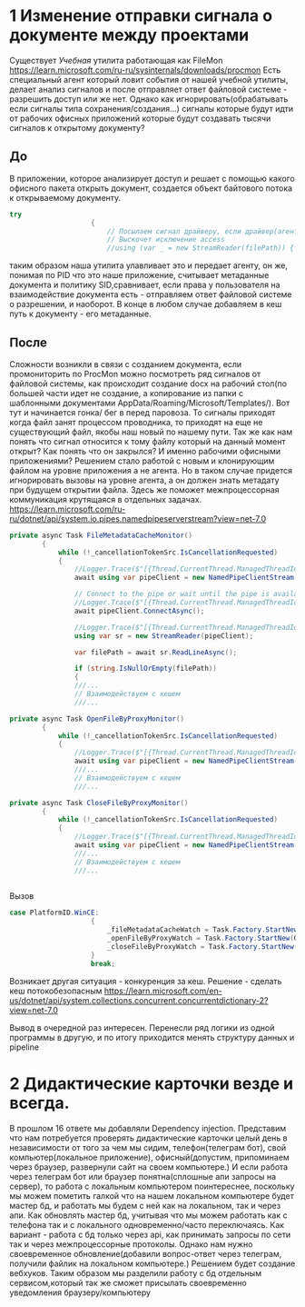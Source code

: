 ﻿# 1 Изменение отправки сигнала о документе между проектами
Существует *Учебная* утилита работающая как FileMon
https://learn.microsoft.com/ru-ru/sysinternals/downloads/procmon
Есть специальный агент который ловит события от нашей учебной утилиты, делает анализ сигналов и после отправляет ответ файловой системе - разрешить доступ или же нет.
Однако как игнорировать(обрабатывать если сигналы типа сохранения/создания...) сигналы которые будут идти от рабочих офисных приложений которые будут создавать тысячи сигналов к открытому документу?
## До
В приложении, которое анализирует доступ и решает с помощью какого офисного пакета открыть документ, создается объект байтового потока к открываемому документу.
```cs
try
                    {
                        // Посылаем сигнал драйверу, если драйвер(агент) откажет в открытии, то
                        // Выскочет исключение access
                        //using (var _ = new StreamReader(filePath)) { }
```
таким образом наша утилита улавливает это и передает агенту, он же, понимая по PID что это наше приложение, считывает метаданные документа и политику SID,сравнивает, если права у пользователя на взаимодействие документа есть - отправляем ответ файловой системе о разрешении, и наоборот. В конце в любом случае добавляем в кеш путь к документу - его метаданные.

## После
Сложности возникли в связи с созданием документа, если промониторить по ProcMon можно посмотреть ряд сигналов от файловой системы, как происходит создание docx на рабочий стол(по большей части идет не создание, а копирование из папки с шаблонными документами AppData/Roaming/Microsoft/Templates/).
Вот тут и начинается гонка/ бег в перед паровоза. То сигналы приходят когда файл занят процессом проводника, то приходят на еще не существующий файл, якобы наш новый по нашему пути.
Так же как нам понять что сигнал относится к тому файлу который на данный момент открыт? Как понять что он закрылся? И именно рабочими офисными приложениями?
Решением стало работой с новым и клонирующим файлом на уровне приложения а не агента. Но в таком случае придется игнорировать вызовы на уровне агента, а он должен знать метадату при будущем открытии файла. Здесь же поможет межпроцессорная коммуникация крутящаяся в отдельных задачах.
https://learn.microsoft.com/ru-ru/dotnet/api/system.io.pipes.namedpipeserverstream?view=net-7.0
```cs
private async Task FileMetadataCacheMonitor()
        {
            while (!_cancellationTokenSrc.IsCancellationRequested)
            {
                //Logger.Trace($"[{Thread.CurrentThread.ManagedThreadId}]{nameof(ProcessMonitor)}.{nameof(FileMetadataCacheMonitor)}. ->");
                await using var pipeClient = new NamedPipeClientStream(".", "FileMetadataPipe", PipeDirection.In);

                // Connect to the pipe or wait until the pipe is available.
                //Logger.Trace($"[{Thread.CurrentThread.ManagedThreadId}]{nameof(ProcessMonitor)}.{nameof(FileMetadataCacheMonitor)}. Attempting to connect to pipe...");
                await pipeClient.ConnectAsync();

                //Logger.Trace($"[{Thread.CurrentThread.ManagedThreadId}]{nameof(ProcessMonitor)}.{nameof(FileMetadataCacheMonitor)}. Connected to pipe.");
                using var sr = new StreamReader(pipeClient);

                var filePath = await sr.ReadLineAsync();

                if (string.IsNullOrEmpty(filePath))
                {
                ///...
                // Взаимодействуем с кешем
                ///...

private async Task OpenFileByProxyMonitor()
        {
            while (!_cancellationTokenSrc.IsCancellationRequested)
            {
                //Logger.Trace($"[{Thread.CurrentThread.ManagedThreadId}]{nameof(ProcessMonitor)}.{nameof(OpenFileByProxyMonitor)}. ->");
                await using var pipeClient = new NamedPipeClientStream(".", "Filepath_PidProxy_OpenPipe", PipeDirection.In);
                ///...
                // Взаимодействуем с кешем
                ///...

private async Task CloseFileByProxyMonitor()
        {
            while (!_cancellationTokenSrc.IsCancellationRequested)
            {
                //Logger.Trace($"[{Thread.CurrentThread.ManagedThreadId}]{nameof(ProcessMonitor)}.{nameof(CloseFileByProxyMonitor)}. ->");
                await using var pipeClient = new NamedPipeClientStream(".", "Filepath_PidProxy_ClosePipe", PipeDirection.In);
                ///...
                // Взаимодействуем с кешем
                ///...
                


```

Вызов
```cs
case PlatformID.WinCE:
                    {
                        _fileMetadataCacheWatch = Task.Factory.StartNew(FileMetadataCacheMonitor);
                        _openFileByProxyWatch = Task.Factory.StartNew(OpenFileByProxyMonitor);
                        _closeFileByProxyWatch = Task.Factory.StartNew(CloseFileByProxyMonitor);
                    }
                    break;
```

Возникает другая ситуация - конкуренция за кеш.
Решение - сделать кеш потокобезопасным 
https://learn.microsoft.com/en-us/dotnet/api/system.collections.concurrent.concurrentdictionary-2?view=net-7.0

Вывод в очередной раз интересен. Перенесли ряд логики из одной программы в другую, и по итогу приходится менять структуру данных и pipeline 

# 2 Дидактические карточки везде и всегда.
В прошлом 16 ответе мы добавляли Dependency injection. Представим что нам потребуется проверять дидактические карточки целый день в независимости от того за чем мы сидим, телефон(телеграм бот), свой компьютер(локальное приложение), офисный(допустим, припоминаем через браузер, развернули сайт на своем компьютере.)
И если работа через телеграм бот или браузер понятна(сплошные апи запросы на сервер), то работа с локальным компьютером поинтереснее, поскольку мы можем пометить галкой что на нашем локальном компьютере будет мастер бд, и работать мы будем с ней как на локальном, так и через апи.
Как обновлять мастер бд, учитывая что мы можем работать как с телефона так и с локального одновременно/часто переключаясь.
Как вариант - работа с бд только через api, как принимать запросы по сети так и через межпроцессорные протоколы.
Однако нам нужно своевременное обновление(добавили вопрос-ответ через телеграм, получили файлик на локальном компьютере.)
Решением будет создание вебхуков.
Таким образом мы разделили работу с бд отдельным сервисом,который так же сможет присылать своевременно уведомления браузеру/компьютеру
